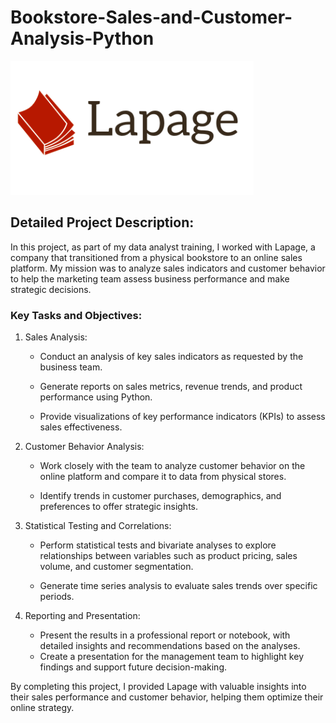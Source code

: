 # Bookstore-Sales-and-Customer-Analysis-Python

![lapage_logo](https://github.com/Armeldt/Bookstore-Sales-and-Customer-Analysis-Python/blob/main/Ressources/logo.png?raw=true)


## Detailed Project Description:
In this project, as part of my data analyst training, I worked with Lapage, a company that transitioned from a physical bookstore to an online sales platform. My mission was to analyze sales indicators and customer behavior to help the marketing team assess business performance and make strategic decisions.

### Key Tasks and Objectives:

1. Sales Analysis:

    - Conduct an analysis of key sales indicators as requested by the business team.

    - Generate reports on sales metrics, revenue trends, and product performance using Python.
   
    - Provide visualizations of key performance indicators (KPIs) to assess sales effectiveness.
   
2. Customer Behavior Analysis:

    - Work closely with the team to analyze customer behavior on the online platform and compare it to data from physical stores.
   
    - Identify trends in customer purchases, demographics, and preferences to offer strategic insights.
   
3. Statistical Testing and Correlations:

    - Perform statistical tests and bivariate analyses to explore relationships between variables such as product pricing, sales volume, and customer segmentation.
      
    - Generate time series analysis to evaluate sales trends over specific periods.
      
4. Reporting and Presentation:

    -  Present the results in a professional report or notebook, with detailed insights and recommendations based on the analyses.
    -  Create a presentation for the management team to highlight key findings and support future decision-making.
  
By completing this project, I provided Lapage with valuable insights into their sales performance and customer behavior, helping them optimize their online strategy.
